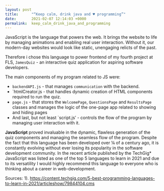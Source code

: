 ```yaml
---
layout: post
title:      "“Keep calm, drink java and ♥️ programming”"
date:       2021-02-07 12:14:03 +0000
permalink:  keep_calm_drink_java_and_programming
---
```



JavaScript is the language that powers the web. It brings the website to life by managing animations and enabling real user interaction. Without it, our modern-day websites would look like static, unengaging relicts of the past. 

Therefore i chose this language to power frontend of my fourth project at FLS, `JamesQuiz` - an interactive quiz application for aspiring software developers. 

The main components of my program related to JS were:

* `backendAPI.js` - that manages `communication` with the backend.
* `htmlCreator.js - that handles dynamic creation of HTML components required to run the quiz.
* `page.js` - that stores the `WelcomePage`, `QuestionsPage` and `ResultsPage` classes and manages the logic of the one-page app related to showing and hiding pages
* And last, but not least `script.js’ - controls the flow of the program by managing user interaction with it.

**JavaScript** proved invaluable in the dynamic, flawless generation of the quiz components and managing the seamless flow of the program. Despite the fact that this language has been developed over ¼ of a century ago, it is constantly evolving without  ever losing its popularity in the software development community. In the recent article published by the TechGig* JavaScript was listed as one of the top 5 languages to learn in 2021 and due to its versatility I would highly recommend this language to everyone who is thinking about a career in web-development. 

Sources:
 1). https://content.techgig.com/5-best-programming-languages-to-learn-in-2021/articleshow/79844104.cms




